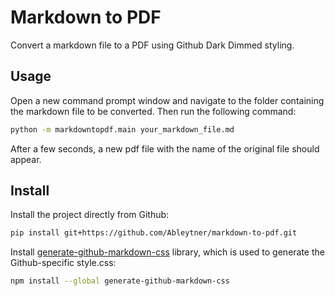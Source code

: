 # Markdown to PDF

Convert a markdown file to a PDF using Github Dark Dimmed styling.

## Usage

Open a new command prompt window and navigate to the folder containing the markdown file to be converted. Then run the following command:
```bash
python -m markdowntopdf.main your_markdown_file.md
```

After a few seconds, a new pdf file with the name of the original file should appear.

## Install

Install the project directly from Github:
```bash
pip install git+https://github.com/Ableytner/markdown-to-pdf.git
```

Install [generate-github-markdown-css](https://github.com/sindresorhus/generate-github-markdown-css) library, which is used to generate the Github-specific style.css:
```bash
npm install --global generate-github-markdown-css
```
